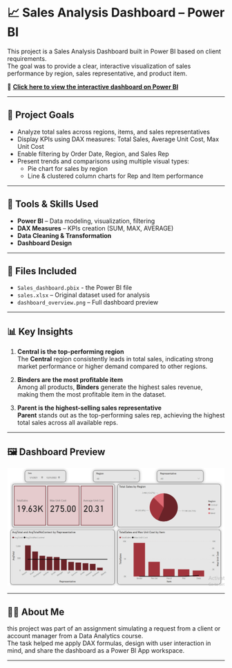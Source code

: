 # 📈 Sales Analysis Dashboard – Power BI

This project is a Sales Analysis Dashboard built in Power BI based on client requirements.  
The goal was to provide a clear, interactive visualization of sales performance by region, sales representative, and product item.

🔗 **[Click here to view the interactive dashboard on Power BI](https://app.powerbi.com/links/Ph6GH8T-4G?ctid=917aa155-411f-4e6c-8a5d-5de71287bc0c&pbi_source=linkShare)**

---

## 📌 Project Goals

- Analyze total sales across regions, items, and sales representatives  
- Display KPIs using DAX measures: Total Sales, Average Unit Cost, Max Unit Cost  
- Enable filtering by Order Date, Region, and Sales Rep  
- Present trends and comparisons using multiple visual types:
  - Pie chart for sales by region  
  - Line & clustered column charts for Rep and Item performance

---

## 🧰 Tools & Skills Used

- **Power BI** – Data modeling, visualization, filtering  
- **DAX Measures** – KPIs creation (SUM, MAX, AVERAGE)  
- **Data Cleaning & Transformation**  
- **Dashboard Design**

---

## 📁 Files Included
- `Sales_dashboard.pbix` - the Power BI file
- `sales.xlsx` – Original dataset used for analysis  
- `dashboard_overview.png` – Full dashboard preview  

---

## 📊 Key Insights

1. **Central is the top-performing region**  
   The **Central** region consistently leads in total sales, indicating strong market performance or higher demand compared to other regions.

2. **Binders are the most profitable item**  
   Among all products, **Binders** generate the highest sales revenue, making them the most profitable item in the dataset.

3. **Parent is the highest-selling sales representative**  
   **Parent** stands out as the top-performing sales rep, achieving the highest total sales across all available reps.


---

## 🖼️ Dashboard Preview

<img src="dashboard_overview.png" alt="Full Dashboard" width="600"/>

---

## 👩‍💻 About Me

this project was part of an assignment simulating a request from a client or account manager from a Data Analytics course.  
The task helped me apply DAX formulas, design with user interaction in mind, and share the dashboard as a Power BI App workspace.

---
